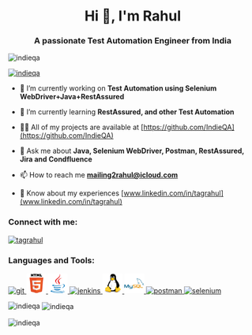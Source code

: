 <h1 align="center">Hi 👋, I'm Rahul</h1>
<h3 align="center">A passionate Test Automation Engineer from India</h3>

<p align="left"> <img src="https://komarev.com/ghpvc/?username=indieqa&label=Profile%20views&color=0e75b6&style=flat" alt="indieqa" /> </p>

<p align="left"> <a href="https://github.com/ryo-ma/github-profile-trophy"><img src="https://github-profile-trophy.vercel.app/?username=indieqa" alt="indieqa" /></a> </p>

- 🔭 I’m currently working on **Test Automation using Selenium WebDriver+Java+RestAssured**

- 🌱 I’m currently learning **RestAssured, and other Test Automation**

- 👨‍💻 All of my projects are available at [https://github.com/IndieQA](https://github.com/IndieQA)

- 💬 Ask me about **Java, Selenium WebDriver, Postman, RestAssured, Jira and Condfluence**

- 📫 How to reach me **mailing2rahul@icloud.com**

- 📄 Know about my experiences [www.linkedin.com/in/tagrahul](www.linkedin.com/in/tagrahul)

<h3 align="left">Connect with me:</h3>
<p align="left">
<a href="https://linkedin.com/in/tagrahul" target="blank"><img align="center" src="https://raw.githubusercontent.com/rahuldkjain/github-profile-readme-generator/master/src/images/icons/Social/linked-in-alt.svg" alt="tagrahul" height="30" width="40" /></a>
</p>

<h3 align="left">Languages and Tools:</h3>
<p align="left"> <a href="https://git-scm.com/" target="_blank" rel="noreferrer"> <img src="https://www.vectorlogo.zone/logos/git-scm/git-scm-icon.svg" alt="git" width="40" height="40"/> </a> <a href="https://www.w3.org/html/" target="_blank" rel="noreferrer"> <img src="https://raw.githubusercontent.com/devicons/devicon/master/icons/html5/html5-original-wordmark.svg" alt="html5" width="40" height="40"/> </a> <a href="https://www.java.com" target="_blank" rel="noreferrer"> <img src="https://raw.githubusercontent.com/devicons/devicon/master/icons/java/java-original.svg" alt="java" width="40" height="40"/> </a> <a href="https://www.jenkins.io" target="_blank" rel="noreferrer"> <img src="https://www.vectorlogo.zone/logos/jenkins/jenkins-icon.svg" alt="jenkins" width="40" height="40"/> </a> <a href="https://www.linux.org/" target="_blank" rel="noreferrer"> <img src="https://raw.githubusercontent.com/devicons/devicon/master/icons/linux/linux-original.svg" alt="linux" width="40" height="40"/> </a> <a href="https://www.mysql.com/" target="_blank" rel="noreferrer"> <img src="https://raw.githubusercontent.com/devicons/devicon/master/icons/mysql/mysql-original-wordmark.svg" alt="mysql" width="40" height="40"/> </a> <a href="https://postman.com" target="_blank" rel="noreferrer"> <img src="https://www.vectorlogo.zone/logos/getpostman/getpostman-icon.svg" alt="postman" width="40" height="40"/> </a> <a href="https://www.selenium.dev" target="_blank" rel="noreferrer"> <img src="https://raw.githubusercontent.com/detain/svg-logos/780f25886640cef088af994181646db2f6b1a3f8/svg/selenium-logo.svg" alt="selenium" width="40" height="40"/> </a> </p>

<p><img align="left" src="https://github-readme-stats.vercel.app/api/top-langs?username=indieqa&show_icons=true&locale=en&layout=compact" alt="indieqa" /></p>

<p>&nbsp;<img align="center" src="https://github-readme-stats.vercel.app/api?username=indieqa&show_icons=true&locale=en" alt="indieqa" /></p>

<p><img align="center" src="https://github-readme-streak-stats.herokuapp.com/?user=indieqa&" alt="indieqa" /></p>
